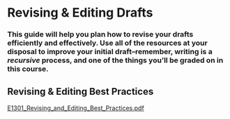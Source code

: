 # Revising & Editing Drafts

### This guide will help you plan how to revise your drafts efficiently and effectively. Use all of the resources at your disposal to improve your initial draft–remember, writing is a *recursive* process, and one of the things you’ll be graded on in this course.

## Revising & Editing Best Practices

[E1301_Revising_and_Editing_Best_Practices.pdf](Revising%20&%20Editing%20Drafts.assets/E1301_Revising_and_Editing_Best_Practices.pdf)

